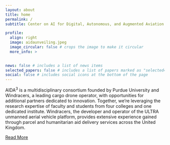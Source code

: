 ```yaml
---
layout: about
title: home
permalink: /
subtitle: Center on AI for Digital, Autonomous, and Augmented Aviation

profile:
  align: right
  image: aidaunveiling.jpeg
  image_circular: false # crops the image to make it circular
  more_info: >
    

news: false # includes a list of news items
selected_papers: false # includes a list of papers marked as "selected={true}"
social: false # includes social icons at the bottom of the page
---
```


AIDA<sup>3</sup> is a multidisciplinary consortium founded by Purdue University and Windracers, a leading cargo drone operator, with opportunities for additional partners dedicated to innovation. Together, we’re leveraging the research expertise of faculty and students from four colleges and one dedicated institute. Windracers, the developer and operator of the ULTRA unmanned aerial vehicle platform, provides extensive experience gained through parcel and humanitarian aid delivery services across the United Kingdom.


<a href="https://www.purdue.edu/computes/aida3/">Read More</a>

<!-- Write your biography here. Tell the world about yourself. Link to your favorite [subreddit](http://reddit.com). You can put a picture in, too. The code is already in, just name your picture `prof_pic.jpg` and put it in the `img/` folder.

Put your address / P.O. box / other info right below your picture. You can also disable any of these elements by editing `profile` property of the YAML header of your `_pages/about.md`. Edit `_bibliography/papers.bib` and Jekyll will render your [publications page](/al-folio/publications/) automatically.

Link to your social media connections, too. This theme is set up to use [Font Awesome icons](https://fontawesome.com/) and [Academicons](https://jpswalsh.github.io/academicons/), like the ones below. Add your Facebook, Twitter, LinkedIn, Google Scholar, or just disable all of them. -->
